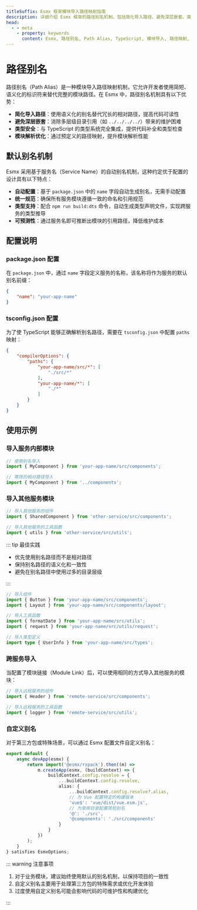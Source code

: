 ```yaml
---
titleSuffix: Esmx 框架模块导入路径映射指南
description: 详细介绍 Esmx 框架的路径别名机制，包括简化导入路径、避免深层嵌套、类型安全和模块解析优化等特性，帮助开发者提升代码可维护性。
head:
  - - meta
    - property: keywords
      content: Esmx, 路径别名, Path Alias, TypeScript, 模块导入, 路径映射, 代码可维护性
---
```


# 路径别名

路径别名（Path Alias）是一种模块导入路径映射机制，它允许开发者使用简短、语义化的标识符来替代完整的模块路径。在 Esmx 中，路径别名机制具有以下优势：

- **简化导入路径**：使用语义化的别名替代冗长的相对路径，提高代码可读性
- **避免深层嵌套**：消除多层级目录引用（如 `../../../../`）带来的维护困难
- **类型安全**：与 TypeScript 的类型系统完全集成，提供代码补全和类型检查
- **模块解析优化**：通过预定义的路径映射，提升模块解析性能

## 默认别名机制

Esmx 采用基于服务名（Service Name）的自动别名机制，这种约定优于配置的设计具有以下特点：

- **自动配置**：基于 `package.json` 中的 `name` 字段自动生成别名，无需手动配置
- **统一规范**：确保所有服务模块遵循一致的命名和引用规范
- **类型支持**：配合 `npm run build:dts` 命令，自动生成类型声明文件，实现跨服务的类型推导
- **可预测性**：通过服务名即可推断出模块的引用路径，降低维护成本

## 配置说明

### package.json 配置

在 `package.json` 中，通过 `name` 字段定义服务的名称，该名称将作为服务的默认别名前缀：

```json title="package.json"
{
    "name": "your-app-name"
}
```

### tsconfig.json 配置

为了使 TypeScript 能够正确解析别名路径，需要在 `tsconfig.json` 中配置 `paths` 映射：

```json title="tsconfig.json"
{
    "compilerOptions": {
        "paths": {
            "your-app-name/src/*": [
                "./src/*"
            ],
            "your-app-name/*": [
                "./*"
            ]
        }
    }
}
```

## 使用示例

### 导入服务内部模块

```ts
// 使用别名导入
import { MyComponent } from 'your-app-name/src/components';

// 等效的相对路径导入
import { MyComponent } from '../components';
```

### 导入其他服务模块

```ts
// 导入其他服务的组件
import { SharedComponent } from 'other-service/src/components';

// 导入其他服务的工具函数
import { utils } from 'other-service/src/utils';
```

::: tip 最佳实践
- 优先使用别名路径而不是相对路径
- 保持别名路径的语义化和一致性
- 避免在别名路径中使用过多的目录层级

:::

``` ts
// 导入组件
import { Button } from 'your-app-name/src/components';
import { Layout } from 'your-app-name/src/components/layout';

// 导入工具函数
import { formatDate } from 'your-app-name/src/utils';
import { request } from 'your-app-name/src/utils/request';

// 导入类型定义
import type { UserInfo } from 'your-app-name/src/types';
```

### 跨服务导入

当配置了模块链接（Module Link）后，可以使用相同的方式导入其他服务的模块：

```ts
// 导入远程服务的组件
import { Header } from 'remote-service/src/components';

// 导入远程服务的工具函数
import { logger } from 'remote-service/src/utils';
```

### 自定义别名

对于第三方包或特殊场景，可以通过 Esmx 配置文件自定义别名：

```ts title="src/entry.node.ts"
export default {
    async devApp(esmx) {
        return import('@esmx/rspack').then((m) =>
            m.createApp(esmx, (buildContext) => {
                buildContext.config.resolve = {
                    ...buildContext.config.resolve,
                    alias: {
                        ...buildContext.config.resolve?.alias,
                        // 为 Vue 配置特定的构建版本
                        'vue$': 'vue/dist/vue.esm.js',
                        // 为常用目录配置简短别名
                        '@': './src',
                        '@components': './src/components'
                    }
                }
            })
        );
    }
} satisfies EsmxOptions;
```

::: warning 注意事项
1. 对于业务模块，建议始终使用默认的别名机制，以保持项目的一致性
2. 自定义别名主要用于处理第三方包的特殊需求或优化开发体验
3. 过度使用自定义别名可能会影响代码的可维护性和构建优化

:::